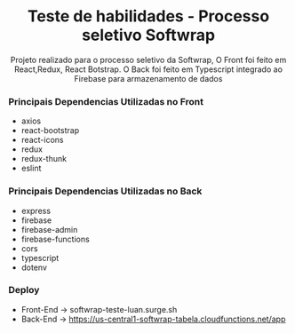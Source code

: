<h1 align="center">
  Teste de habilidades - Processo seletivo Softwrap
</h1>
<p align="center">Projeto realizado para o processo seletivo da Softwrap, O Front foi feito em React,Redux, React Botstrap. O Back foi feito em Typescript integrado ao Firebase para armazenamento de dados<p>

### Principais Dependencias Utilizadas no Front
- axios
- react-bootstrap
- react-icons
- redux
- redux-thunk
- eslint

### Principais Dependencias Utilizadas no Back
- express
- firebase
- firebase-admin
- firebase-functions
- cors
- typescript
- dotenv

### Deploy
- Front-End -> softwrap-teste-luan.surge.sh
- Back-End -> https://us-central1-softwrap-tabela.cloudfunctions.net/app